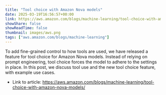 ```yaml
---
title: "Tool choice with Amazon Nova models"
date: 2025-03-19T16:56:57+00:00
link: https://aws.amazon.com/blogs/machine-learning/tool-choice-with-amazon-nova-models/
showShare: false
showReadTime: false
thumbnail: images/aws.png
tags: ["aws.amazon.com/blogs/machine-learning"]
---
```

To add fine-grained control to how tools are used, we have released a feature for tool choice for Amazon Nova models. Instead of relying on prompt engineering, tool choice forces the model to adhere to the settings in place. In this post, we discuss tool use and the new tool choice feature, with example use cases.

- Link to article: https://aws.amazon.com/blogs/machine-learning/tool-choice-with-amazon-nova-models/